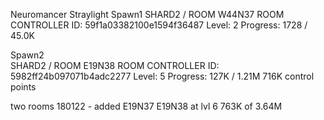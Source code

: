 Neuromancer
Straylight
Spawn1 SHARD2 / ROOM W44N37
ROOM CONTROLLER ID: 59f1a03382100e1594f36487
Level: 2  Progress: 1728 / 45.0K

Spawn2  
SHARD2 / ROOM E19N38
ROOM CONTROLLER ID: 5982ff24b097071b4adc2277
Level: 5  Progress: 127K / 1.21M
716K control points

two rooms 180122 - added E19N37
E19N38 at lvl 6  763K of 3.64M
